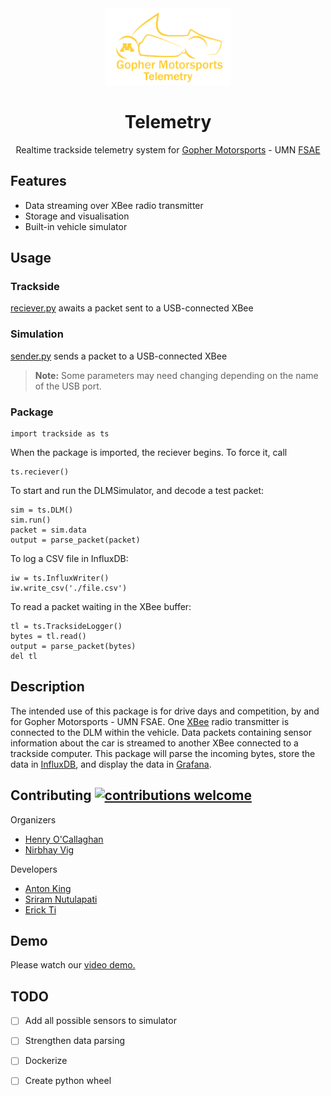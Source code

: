 <div align="center">

  <img src="./img/logo.png" width="200px">
  <h1>Telemetry</h1>
</div>

<p align="center">
  Realtime trackside telemetry system for <a href="[https://gophermotorsports.com">Gopher Motorsports</a> - UMN <a href="[url](https://www.fsaeonline.com/)">FSAE</a>
</p>



## Features

* Data streaming over XBee radio transmitter
* Storage and visualisation
* Built-in vehicle simulator

## Usage

### Trackside
[reciever.py](trackside/reciever.py) awaits a packet sent to a USB-connected XBee

### Simulation
[sender.py](trackside/sender.py) sends a packet to a USB-connected XBee

> **Note:** Some parameters may need changing depending on the name of the USB port.

### Package 
```{python}
import trackside as ts
```
When the package is imported, the reciever begins. To force it, call
```{python}
ts.reciever()
```

To start and run the DLMSimulator, and decode a test packet:
```{python}
sim = ts.DLM()
sim.run()
packet = sim.data
output = parse_packet(packet)
``` 

To log a CSV file in InfluxDB:
```{python}
iw = ts.InfluxWriter()
iw.write_csv('./file.csv')
```

To read a packet waiting in the XBee buffer:
```{python}
tl = ts.TracksideLogger()
bytes = tl.read()
output = parse_packet(bytes)
del tl
```


## Description
The intended use of this package is for drive days and competition, by and for Gopher Motorsports - UMN FSAE. One [XBee](https://www.digi.com/xbee) radio transmitter is connected to the DLM within the vehicle. Data packets containing sensor information about the car is streamed to another XBee connected to a trackside computer. This package will parse the incoming bytes, store the data in [InfluxDB](https://www.influxdata.com/), and display the data in [Grafana](https://grafana.com/).

## Contributing [![contributions welcome](https://img.shields.io/badge/contributions-welcome-brightgreen.svg?style=flat)](https://github.com/inessadl/readme/issues)

Organizers
- [Henry O'Callaghan](https://github.com/hocally)
- [Nirbhay Vig](https://github.com/nirbhayvig)

Developers
- [Anton King](https://github.com/antonsking)
- [Sriram Nutulapati](https://github.com/Sriram212)
- [Erick Ti](https://github.com/erick-ti)

## Demo
Please watch our [video demo.](https://www.youtube.com/watch?v=CE0avbeNgHw)

## TODO

* [ ] Add all possible sensors to simulator
* [ ] Strengthen data parsing
* [ ] Dockerize
* [ ] Create python wheel

